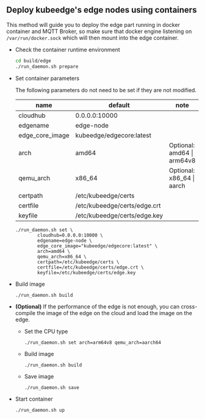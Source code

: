 ## Deploy kubeedge's edge nodes using containers

This method will guide you to deploy the edge part running in docker
container and MQTT Broker, so make sure that docker engine listening on
`/var/run/docker.sock` which will then mount into the edge container.

+ Check the container runtime environment
  ```bash
  cd build/edge
  ./run_daemon.sh prepare
  ```

+ Set container parameters

  The following parameters do not need to be set if they are not modified.

  | name            | default                           | note                       |
  | --------------- | --------------------------------- | -------------------------- |
  | cloudhub        | 0.0.0.0:10000                     |                            |
  | edgename        | edge-node                         |                            |
  | edge_core_image | kubeedge/edgecore:latest          |                            |
  | arch            | amd64                             | Optional: amd64 \| arm64v8 |
  | qemu_arch       | x86_64                            | Optional: x86_64 \| aarch  |
  | certpath        | /etc/kubeedge/certs               |                            |
  | certfile        | /etc/kubeedge/certs/edge.crt      |                            |
  | keyfile         | /etc/kubeedge/certs/edge.key      |                            |

  ```shell
  ./run_daemon.sh set \
          cloudhub=0.0.0.0:10000 \
          edgename=edge-node \
          edge_core_image="kubeedge/edgecore:latest" \
          arch=amd64 \
          qemu_arch=x86_64 \
          certpath=/etc/kubeedge/certs \
          certfile=/etc/kubeedge/certs/edge.crt \
          keyfile=/etc/kubeedge/certs/edge.key 
  ```

+ Build image

  ```
  ./run_daemon.sh build
  ```

+ **(Optional)** If the performance of the edge is not enough, you can cross-compile the image of the edge on the cloud and load the image on the edge.

  - Set the CPU type

    ```
    ./run_daemon.sh set arch=arm64v8 qemu_arch=aarch64
    ```
  - Build image
    ```
    ./run_daemon.sh build
    ```
  - Save image
    ```
    ./run_daemon.sh save
    ```

+ Start container
  ```
  ./run_daemon.sh up
  ```
